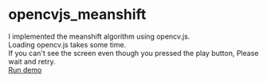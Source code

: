 # opencvjs_meanshift<br>
I implemented the meanshift algorithm using opencv.js.<br>
Loading opencv.js takes some time.<br>
If you can't see the screen even though you pressed the play button, Please wait and retry.<br>
[Run demo](https://sein-oh.github.io/opencvjs_meanshift/)
